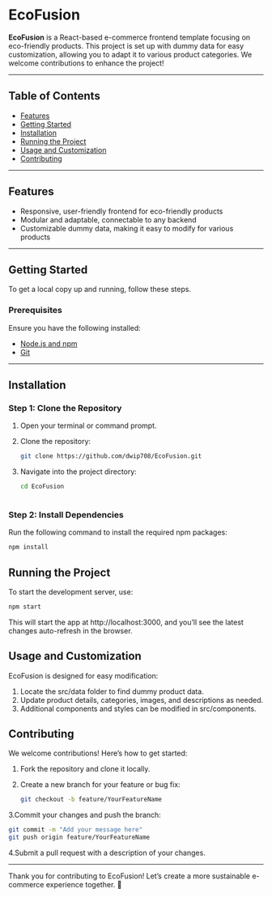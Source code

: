 # EcoFusion

**EcoFusion** is a React-based e-commerce frontend template focusing on eco-friendly products. This project is set up with dummy data for easy customization, allowing you to adapt it to various product categories. We welcome contributions to enhance the project!

---

## Table of Contents

- [Features](#features)
- [Getting Started](#getting-started)
- [Installation](#installation)
- [Running the Project](#running-the-project)
- [Usage and Customization](#usage-and-customization)
- [Contributing](#contributing)

---

## Features

- Responsive, user-friendly frontend for eco-friendly products
- Modular and adaptable, connectable to any backend
- Customizable dummy data, making it easy to modify for various products

---

## Getting Started

To get a local copy up and running, follow these steps.

### Prerequisites

Ensure you have the following installed:
- [Node.js and npm](https://nodejs.org/)
- [Git](https://git-scm.com/)

---

## Installation

### Step 1: Clone the Repository

1. Open your terminal or command prompt.
2. Clone the repository:

   ```bash
   git clone https://github.com/dwip708/EcoFusion.git
   
3. Navigate into the project directory:
   ```bash
   cd EcoFusion
      
### Step 2: Install Dependencies

Run the following command to install the required npm packages:
   ```bash 
   npm install
   ```
   
## Running the Project


To start the development server, use:

   ```bash
   npm start
   ```
This will start the app at http://localhost:3000, and you’ll see the latest changes auto-refresh in the browser.


## Usage and Customization

EcoFusion is designed for easy modification:

1. Locate the src/data folder to find dummy product data.
2. Update product details, categories, images, and descriptions as needed.
3. Additional components and styles can be modified in src/components.

   
## Contributing

We welcome contributions! Here’s how to get started:

1. Fork the repository and clone it locally.
2. Create a new branch for your feature or bug fix:
   
   ```bash
   git checkout -b feature/YourFeatureName
   
3.Commit your changes and push the branch:

   ```bash
   git commit -m "Add your message here"
   git push origin feature/YourFeatureName
   ```

4.Submit a pull request with a description of your changes.

---

Thank you for contributing to EcoFusion! Let’s create a more sustainable e-commerce experience together. 🌱


